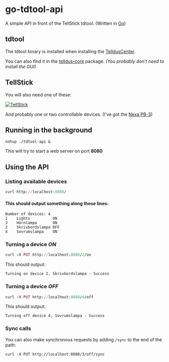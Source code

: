 go-tdtool-api
=============
A simple API in front of the TellStick tdtool. (Written in [Go](http://golang.org/))

## tdtool

The tdtool binary is installed when installing the [TelldusCenter](http://www.telldus.se/products/nativesoftware).

You can also find it in the [telldus-core](https://github.com/telldus/telldus/tree/master/telldus-core) package.
_(You probably don’t need to install the GUI)_

## TellStick

You will also need one of these:

[![TellStick](http://www.telldus.se/img/img_start_product_tellstick.jpg)](http://www.telldus.se/products/tellstick)

And probably one or two controllable devices. (I’ve got the [Nexa PB-3](http://www.nexa.se/PB3Ny3packsjalvlarande.htm))

## Running in the background

    nohup ./tdtool-api &

This will try to start a web server on port **8080**

## Using the API

### Listing available devices
```ruby
curl http://localhost:8080/
```
#### This should output something along these lines:

    Number of devices: 4
    1    Lights          ON
    3    Hörnlampa       ON
    2    Skrivbordslampa OFF
    4    Sovrumslampa    ON

### Turning a device _ON_
```ruby
curl -X PUT http://localhost:8080/2/on
```

This should output:

    Turning on device 2, Skrivbordslampa - Success

### Turning a device _OFF_
```ruby
curl -X PUT http://localhost:8080/4/off
```

This should output:

    Turning off device 4, Sovrumslampa - Success

### Sync calls

You can also make synchronous requests by adding `/sync` to the end of the path:

```
curl -X PUT http://localhost:8080/3/off/sync
```
